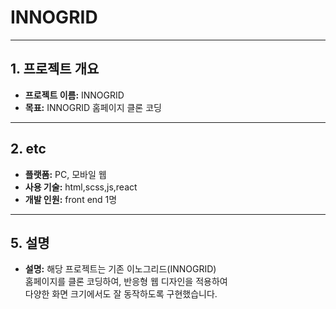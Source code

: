 # INNOGRID

---

## 1. 프로젝트 개요
- **프로젝트 이름:** INNOGRID
- **목표:** INNOGRID 홈페이지 클론 코딩
---


## 2. etc
- **플랫폼:** PC, 모바일 웹
- **사용 기술:** html,scss,js,react
- **개발 인원:** front end 1명

---

## 5. 설명
- **설명:** 해당 프로젝트는 기존 이노그리드(INNOGRID)<br/>
    홈페이지를 클론 코딩하여, 반응형 웹 디자인을 적용하여<br/>
    다양한 화면 크기에서도 잘 동작하도록 구현했습니다.

